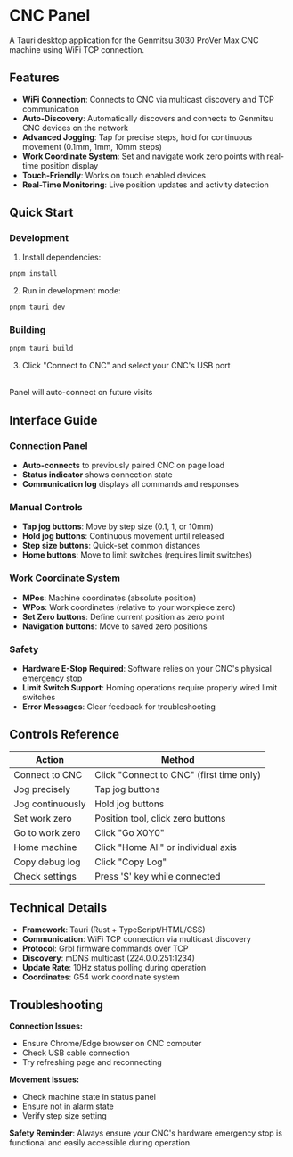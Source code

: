 # CNC Panel

A Tauri desktop application for the Genmitsu 3030 ProVer Max CNC machine using WiFi TCP connection.

## Features

- **WiFi Connection**: Connects to CNC via multicast discovery and TCP communication
- **Auto-Discovery**: Automatically discovers and connects to Genmitsu CNC devices on the network
- **Advanced Jogging**: Tap for precise steps, hold for continuous movement (0.1mm, 1mm, 10mm steps)
- **Work Coordinate System**: Set and navigate work zero points with real-time position display
- **Touch-Friendly**: Works on touch enabled devices
- **Real-Time Monitoring**: Live position updates and activity detection

## Quick Start

### Development
1. Install dependencies:
```bash
pnpm install
```
2. Run in development mode:
```bash
pnpm tauri dev
```

### Building
```bash
pnpm tauri build
```
3. Click "Connect to CNC" and select your CNC's USB port
<br/>
Panel will auto-connect on future visits


## Interface Guide

### Connection Panel
- **Auto-connects** to previously paired CNC on page load
- **Status indicator** shows connection state
- **Communication log** displays all commands and responses

### Manual Controls
- **Tap jog buttons**: Move by step size (0.1, 1, or 10mm)
- **Hold jog buttons**: Continuous movement until released
- **Step size buttons**: Quick-set common distances
- **Home buttons**: Move to limit switches (requires limit switches)

### Work Coordinate System
- **MPos**: Machine coordinates (absolute position)
- **WPos**: Work coordinates (relative to your workpiece zero)
- **Set Zero buttons**: Define current position as zero point
- **Navigation buttons**: Move to saved zero positions

### Safety
- **Hardware E-Stop Required**: Software relies on your CNC's physical emergency stop
- **Limit Switch Support**: Homing operations require properly wired limit switches
- **Error Messages**: Clear feedback for troubleshooting

## Controls Reference

| Action | Method |
|--------|--------|
| Connect to CNC | Click "Connect to CNC" (first time only) |
| Jog precisely | Tap jog buttons |
| Jog continuously | Hold jog buttons |
| Set work zero | Position tool, click zero buttons |
| Go to work zero | Click "Go X0Y0" |
| Home machine | Click "Home All" or individual axis |
| Copy debug log | Click "Copy Log" |
| Check settings | Press 'S' key while connected |

## Technical Details

- **Framework**: Tauri (Rust + TypeScript/HTML/CSS)
- **Communication**: WiFi TCP connection via multicast discovery
- **Protocol**: Grbl firmware commands over TCP
- **Discovery**: mDNS multicast (224.0.0.251:1234)
- **Update Rate**: 10Hz status polling during operation
- **Coordinates**: G54 work coordinate system

## Troubleshooting

**Connection Issues:**
- Ensure Chrome/Edge browser on CNC computer
- Check USB cable connection
- Try refreshing page and reconnecting

**Movement Issues:**
- Check machine state in status panel
- Ensure not in alarm state
- Verify step size setting

**Safety Reminder**: Always ensure your CNC's hardware emergency stop is functional and easily accessible during operation.

